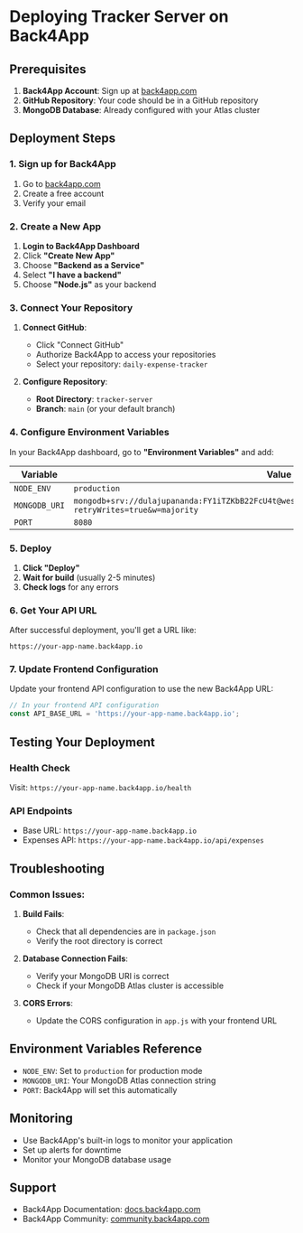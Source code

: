 # Deploying Tracker Server on Back4App

## Prerequisites

1. **Back4App Account**: Sign up at [back4app.com](https://back4app.com)
2. **GitHub Repository**: Your code should be in a GitHub repository
3. **MongoDB Database**: Already configured with your Atlas cluster

## Deployment Steps

### 1. Sign up for Back4App

1. Go to [back4app.com](https://back4app.com)
2. Create a free account
3. Verify your email

### 2. Create a New App

1. **Login to Back4App Dashboard**
2. Click **"Create New App"**
3. Choose **"Backend as a Service"**
4. Select **"I have a backend"**
5. Choose **"Node.js"** as your backend

### 3. Connect Your Repository

1. **Connect GitHub**:
   - Click "Connect GitHub"
   - Authorize Back4App to access your repositories
   - Select your repository: `daily-expense-tracker`

2. **Configure Repository**:
   - **Root Directory**: `tracker-server`
   - **Branch**: `main` (or your default branch)

### 4. Configure Environment Variables

In your Back4App dashboard, go to **"Environment Variables"** and add:

| Variable | Value |
|----------|-------|
| `NODE_ENV` | `production` |
| `MONGODB_URI` | `mongodb+srv://dulajupananda:FY1iTZKbB22FcU4t@wespendcluster0.f4kktid.mongodb.net/tracker?retryWrites=true&w=majority` |
| `PORT` | `8080` |

### 5. Deploy

1. **Click "Deploy"**
2. **Wait for build** (usually 2-5 minutes)
3. **Check logs** for any errors

### 6. Get Your API URL

After successful deployment, you'll get a URL like:
```
https://your-app-name.back4app.io
```

### 7. Update Frontend Configuration

Update your frontend API configuration to use the new Back4App URL:

```javascript
// In your frontend API configuration
const API_BASE_URL = 'https://your-app-name.back4app.io';
```

## Testing Your Deployment

### Health Check
Visit: `https://your-app-name.back4app.io/health`

### API Endpoints
- Base URL: `https://your-app-name.back4app.io`
- Expenses API: `https://your-app-name.back4app.io/api/expenses`

## Troubleshooting

### Common Issues:

1. **Build Fails**:
   - Check that all dependencies are in `package.json`
   - Verify the root directory is correct

2. **Database Connection Fails**:
   - Verify your MongoDB URI is correct
   - Check if your MongoDB Atlas cluster is accessible

3. **CORS Errors**:
   - Update the CORS configuration in `app.js` with your frontend URL

## Environment Variables Reference

- `NODE_ENV`: Set to `production` for production mode
- `MONGODB_URI`: Your MongoDB Atlas connection string
- `PORT`: Back4App will set this automatically

## Monitoring

- Use Back4App's built-in logs to monitor your application
- Set up alerts for downtime
- Monitor your MongoDB database usage

## Support

- Back4App Documentation: [docs.back4app.com](https://docs.back4app.com)
- Back4App Community: [community.back4app.com](https://community.back4app.com) 